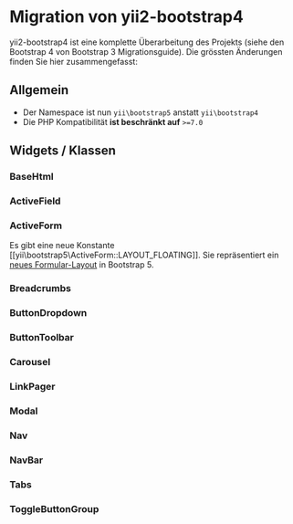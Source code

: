 Migration von yii2-bootstrap4
=============================

yii2-bootstrap4 ist eine komplette Überarbeitung des Projekts (siehe den Bootstrap 4 von Bootstrap 3 Migrationsguide).
Die grössten Änderungen finden Sie hier zusammengefasst:

## Allgemein

* Der Namespace ist nun `yii\bootstrap5` anstatt `yii\bootstrap4`
* Die PHP Kompatibilität **ist beschränkt auf** `>=7.0`

## Widgets / Klassen

### BaseHtml

### ActiveField

### ActiveForm

Es gibt eine neue Konstante [[yii\bootstrap5\ActiveForm::LAYOUT_FLOATING]]. Sie repräsentiert ein
[neues Formular-Layout](https://getbootstrap.com/docs/5.0/forms/floating-labels/) in Bootstrap 5.

### Breadcrumbs

### ButtonDropdown

### ButtonToolbar

### Carousel

### LinkPager

### Modal

### Nav

### NavBar

### Tabs

### ToggleButtonGroup
